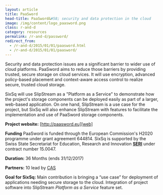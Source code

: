 ```yaml
---
layout: article
title: PaaSword 
head-title: PaaSword&#58; security and data protection in the cloud
image: /img/content/logo_paasword.png
class: r-and-d
category: resources
permalink: /r-and-d/password/
redirect_from:
  - /r-and-d/2015/01/01/paasword.html
  - /r-and-d/2015/01/01/paasword/
---
```


Security and data protection issues are a significant barrier to wider
use of cloud platforms.  PaaSword aims to reduce those barriers by
providing trusted, secure storage on cloud services.  It will use
encryption, advanced policy-based placement and context-aware access
control to realize secure, trusted cloud storage. 

SixSq will use SlipStream as a "Platform as a Service" to demonstrate
how the project's storage components can be deployed easily as part of
a larger, web-based application.  On one hand, SlipStream is a use
case for the project, but SixSq will also enhance SlipStream with
features to facilitate the implementation and use of PaaSword storage
components. 

**Project website:** [http://paasword.eu][web]

**Funding** PaaSword is funded through the European Commission's H2020
  programme under grant agreement 644814. SixSq is supported by the Swiss State Secretariat for Education, Research and Innovation **[SERI][seri]** under contract number 15.0047.

**Duration:** 36 Months (ends 31/12/2017) 

**Partners:** 10 lead by [CAS][cas]

**Goal for SixSq:** Main contribution is bringing a “use case” for
  deployment of applications needing secure storage to the cloud.
  Integration of project software into SlipStream *Platform as a
  Service* feature set.

[web]: http://paasword.eu 
[cas]: http://www.cas.de/en/homepage.html
[seri]: https://www.sbfi.admin.ch/sbfi/en/home.html
